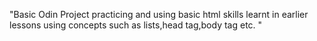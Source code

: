 "Basic Odin Project practicing and using basic html skills learnt in earlier lessons using concepts such as lists,head tag,body tag etc. "